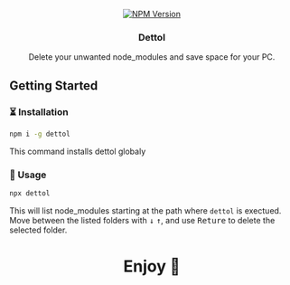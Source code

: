 
<p align="center">
  <a href="https://www.npmjs.org/package/dettol">
    <img src="https://img.shields.io/npm/v/dettol/latest.svg" alt="NPM Version" />
  </a>
</p>
<h3 align="center">Dettol</h3>
<p align="center"><p align="center">Delete your unwanted node_modules and save space for your PC.</p>

## Getting Started
### ⏳ Installation
```bash
npm i -g dettol
```
This command installs dettol globaly 

### 🚀 Usage
```bash
npx dettol
```
This will list node_modules starting at the path where `dettol` is exectued.
Move between the listed folders with <kbd>↓</kbd> <kbd>↑</kbd>, and use <kbd>Reture</kbd> to delete the selected folder.



<p align="center">
  <h1 align="center">Enjoy 🎉</h1>
  
</p>
